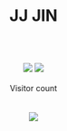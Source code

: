 <h1 align="center">JJ JIN</h1>
<!---
JIN-ZIJIE/JIN-ZIJIE is a ✨ special ✨ repository because its `README.md` (this file) appears on your GitHub profile.
You can click the Preview link to take a look at your changes.
--->

<br>
<br>
<p align="center"> 
  <img src="https://github-readme-stats.vercel.app/api?username=JIN-ZIJIE&count_private=true&show_icons=true&theme=onedark" />
  <img src="https://github-readme-stats.vercel.app/api/top-langs/?username=JIN-ZIJIE&count_private=true&show_icons=true&theme=onedark&layout=compact" />
  <br>
  <br>
  Visitor count
  <br>
  <br>
  <br>
  <img src="https://profile-counter.glitch.me/JIN-ZIJIE/count.svg" />
</p>
